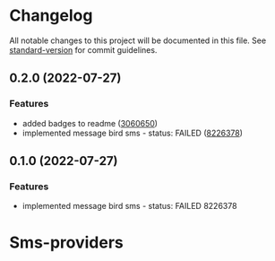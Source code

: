 # Changelog

All notable changes to this project will be documented in this file. See [standard-version](https://github.com/conventional-changelog/standard-version) for commit guidelines.

## 0.2.0 (2022-07-27)


### Features

* added badges to readme ([3060650](https://github.com/AnthonyLzq/test-sms-providers/commit/30606508fea6e0f2f4758e72e58987c71cd6ea35))
* implemented message bird sms - status: FAILED ([8226378](https://github.com/AnthonyLzq/test-sms-providers/commit/8226378efd5fae5d3ddca2b668ed171636f74e1f))

## 0.1.0 (2022-07-27)


### Features

* implemented message bird sms - status: FAILED 8226378

# Sms-providers